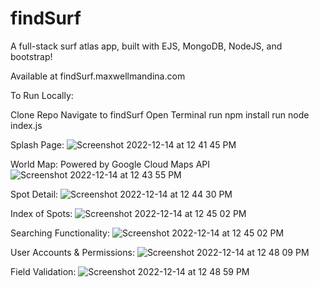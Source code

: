 # findSurf
A full-stack surf atlas app, built with EJS, MongoDB, NodeJS, and bootstrap!

Available at findSurf.maxwellmandina.com

To Run Locally:

Clone Repo
Navigate to findSurf
Open Terminal
run npm install
run node index.js

Splash Page:
![Screenshot 2022-12-14 at 12 41 45 PM](https://user-images.githubusercontent.com/89036038/207668298-5cc62708-c4fa-4f40-9f37-1ed9872661d2.png)

World Map: Powered by Google Cloud Maps API
![Screenshot 2022-12-14 at 12 43 55 PM](https://user-images.githubusercontent.com/89036038/207668675-08070038-41e5-4608-b980-53b6317e5b4a.png)

Spot Detail:
![Screenshot 2022-12-14 at 12 44 30 PM](https://user-images.githubusercontent.com/89036038/207668811-d6ee3ad4-1ae3-4c37-98eb-bd2a6d43582c.png)

Index of Spots:
![Screenshot 2022-12-14 at 12 45 02 PM](https://user-images.githubusercontent.com/89036038/207668958-8fd08887-1b4d-43df-ab6b-a71972ec49e7.png)

Searching Functionality:
![Screenshot 2022-12-14 at 12 45 02 PM](https://user-images.githubusercontent.com/89036038/207669186-e707b7c5-5207-474d-b36b-493ac3a8cd03.png)

User Accounts & Permissions:
![Screenshot 2022-12-14 at 12 48 09 PM](https://user-images.githubusercontent.com/89036038/207669573-7b43cfdc-9777-45d9-ae70-b49b3b968785.png)

Field Validation:
![Screenshot 2022-12-14 at 12 48 59 PM](https://user-images.githubusercontent.com/89036038/207669686-8710294c-f688-4e18-9410-1de6d7b0b62c.png)
